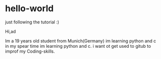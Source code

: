 # hello-world
just following the tutorial :)

Hi,ad

Im a 19 years old student from Munich(Germany) im learning python and c in my spear time im learning python and c.
i want ot get used to gitub to improf my Coding-skills.
